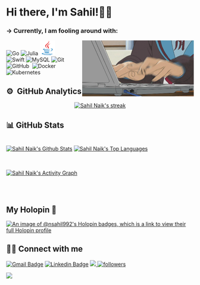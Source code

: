 # Hi there, I'm Sahil!👋🏻

### → Currently, I am fooling around with:
<img alt="Night Coding" src="3AyY.gif" align="right" width = "300" height = "150"/>


![Go](https://img.shields.io/badge/go-%2300ADD8.svg?style=for-the-badge&logo=go&logoColor=white)
![Julia](https://img.shields.io/badge/-Julia-9558B2?style=for-the-badge&logo=julia&logoColor=white)
<a href="https://www.java.com" target="_blank" rel="noreferrer"> <img src="https://raw.githubusercontent.com/devicons/devicon/master/icons/java/java-original.svg" alt="java" width="40" height="40"/> </a>  
![Swift](https://img.shields.io/badge/swift-F54A2A?style=for-the-badge&logo=swift&logoColor=white)
![MySQL](https://img.shields.io/badge/-MySQL-black?style=flat-square&logo=mysql)
![Git](https://img.shields.io/badge/-Git-black?style=flat-square&logo=git)
![GitHub](https://img.shields.io/badge/-GitHub-05122A?style=flat&logo=github)&nbsp;
![Docker](https://img.shields.io/badge/-Docker-black?style=flat-square&logo=docker)                                                              
![Kubernetes](https://img.shields.io/badge/-Kubernetes-05122A?style=flat&logo=kubernetes) 



## ⚙️ &nbsp;GitHub Analytics

<p align="center">
    <a href="https://github.com/nsahil992/github-readme-streak-stats">
        <img title="🔥 Get streak stats for your profile at git.io/streak-stats" alt="Sahil Naik's streak" src="https://github-readme-streak-stats.herokuapp.com/?user=nsahil992&theme=black-ice&hide_border=true&stroke=0000&background=060A0CD0"/>
    </a>
</p>



## 📊 GitHub Stats
 <br/>
    <a href="https://github.com/nsahil992/github-readme-stats"><img alt="Sahil Naik's Github Stats" src="https://github-readme-stats.vercel.app/api?username=nsahil992&show_icons=true&count_private=true&theme=react&hide_border=true&bg_color=0D1117" /></a>
  <a href="https://github.com/nsahil992/github-readme-stats"><img alt="Sahil Naik's Top Languages" src="https://github-readme-stats.vercel.app/api/top-langs/?username=nsahil992&langs_count=8&count_private=true&layout=compact&theme=react&hide_border=true&bg_color=0D1117" /></a>
  <br/>
  


<br/>
<br/>

<a href="https://github.com/nsahil992/github-readme-activity-graph"><img alt="Sahil Naik's Activity Graph" src="https://activity-graph.herokuapp.com/graph?username=nsahil992&bg_color=0D1117&color=5BCDEC&line=5BCDEC&point=FFFFFF&hide_border=true" /></a>

<br/>
<br/>

## My Holopin 🤩
[![An image of @nsahil992's Holopin badges, which is a link to view their full Holopin profile](https://holopin.me/nsahil992)](https://holopin.io/@nsahil992)

## 🤝🏼 Connect with me
   [![Gmail Badge](https://img.shields.io/badge/-nsahil992@gmail.com-c14438?style=flat-square&logo=Gmail&logoColor=white&link=mailto:nsahil992@gmail.com)](mailto:nsahil992@gmail.com)
   [![Linkedin Badge](https://img.shields.io/badge/-nsahil992-blue?style=flat-square&logo=Linkedin&logoColor=white&link=https://www.linkedin.com/in/nsahil992/)](https://www.linkedin.com/in/nsahil992/)
   <a href="https://twitter.com/nsahil992" ><img src="https://img.shields.io/twitter/follow/nsahil992.svg?style=social" /> </a>
   <a href="https://github.com/nsahil992"><img alt="followers" title="Follow me on Github" src="https://img.shields.io/github/followers/nsahil992?color=236ad3&labelColor=1155ba&style=for-the-badge&logo=github&label=Follow" height="20px"/></a>  

![](https://komarev.com/ghpvc/?username=nsahil992&color=blueviolet)
    



<!--
**nsahil992/nsahil992** is a ✨ _special_ ✨ repository because its `README.md` (this file) appears on your GitHub profile.

Here are some ideas to get you started:

- 🔭 I’m currently working on ...
- 🌱 I’m currently learning ...
- 👯 I’m looking to collaborate on ...
- 🤔 I’m looking for help with ...
- 💬 Ask me about ...
- 📫 How to reach me: ...
- 😄 Pronouns: ...
- ⚡ Fun fact: ...
-->
